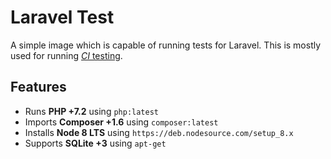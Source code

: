 # Laravel Test

A simple image which is capable of running tests for Laravel.
This is mostly used for running [_CI_ testing](https://docs.peakfijn.nl/docker/pipelines.html).

## Features

- Runs **PHP +7.2** using `php:latest`
- Imports **Composer +1.6** using `composer:latest`
- Installs **Node 8 LTS** using `https://deb.nodesource.com/setup_8.x`
- Supports **SQLite +3** using `apt-get`
